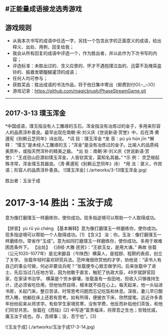 #正能量成语接龙选秀游戏
---
## 游戏规则
* 从我本次书写的成语中任选一字，另找一个包含此字的正面意义的成语，给出释义、出处、用例，回复给我；
* 我会从所有回复的成语中评选一个，作为胜出者，并以此作为下次书写的内容；
* 评选标准：未胜出过的、含义应景的、怀才不遇抱璞泣血的、迅雷不及掩耳盗铃的、振聋发聩醍醐灌顶的成语；
* 任何人均可参与；
* 获胜奖品：胜出成语的书法作品，将于他日集中寄出（邮费到付O(∩_∩)O）
* 游戏记录：https://github.com/magicbrush/PhaseStreamGame.git
---

## 2017-3-13 璞玉浑金
*中国成语，璞玉指没有人工雕琢的玉石，浑金指没有冶炼过的金子，多用来形容人的品质淳朴善良。最早出现在南朝·宋·刘义庆《世说新语·赏誉》中，后在清·黄遵宪《别赖云芝同年》诗出现。
*词 目：璞玉浑金
*发 音：pú yù hún jīn
*解 释： “璞玉”是未经人工雕琢的玉；“浑金”是没有冶炼过的金子。比喻人的品质纯美质朴，或指天然浑朴的精美之器。
*出 处：南朝·宋·刘义庆《世说新语·赏誉》：“王戎目山巨源如璞玉浑金，人皆钦其宝，莫知名其器。”
*示 例： 灵芝继起殊寻常，浑金璞玉其器良。（清·黄遵宪《别赖云芝同年》诗）
*用 法：褒义，作宾语；形容人的品质淳朴善良。
![璞玉浑金] (./artworks/3-13璞玉浑金.jpg)

胜出者：玉汝于成

# 2017-3-14 胜出：玉汝于成 
意为像打磨璞玉一样磨练你，使你成功。现多指逆境可以帮助一个人取得成功。

【拼音】yù rǔ yú chéng
【基本解释】意为像打磨璞玉一样磨练你，使你成功。现多指逆境可以帮助一个人取得成功。[1] 
【含义】
汝：你。玉汝：像打磨璞玉一样磨练你。常省作“玉成”。意为如同打磨璞玉一样磨练你，使你成功。多用于艰难困苦条件下。
【出处】
《诗经·大雅·民劳》：“王欲玉女，是用大谏。”
典故
张载（公元1020-1077年）是北宋郿县（今陕西）横渠人，是程颐、程颢的表叔，创立了关学。
张载年轻时喜欢研究兵法。范仲淹很欣赏他的才学，劝他说：“读书人有自己的事业可做，何必非要谈兵呢？”张载便专心致志做学问。后来张载中了进士，先后当过几任地方官，因为他敢于直言，触犯了执政大臣，49岁就辞官回家，在家读书治学。
横渠是个穷乡僻壤，张载虽有一些田地，但收入只够维持生计，还必须省吃俭用，但他怡然自得，根本就不挂在心上。每天起来，他一头钻进书房，关起门来，整日苦读，时常思考问题而忘记吃饭和休息。深夜，妻儿早已酣然入睡，他躺在床上还若有思考。如有所得，便披衣下床，欣然提笔。远近许多青年纷纷前来从师求学。有些学生家境贫寒，没有学费，他反而补贴他们茶饭，和他们同甘共苦。
张载在《西铭》[2]  中写道“富贵福泽，将厚吾之生也；贫贱忧戚，庸玉汝于成也。存，吾顺事；没，吾宁也”。[3] 

![玉汝于成] (./artworks/玉汝于成17-3-14.jpg)
